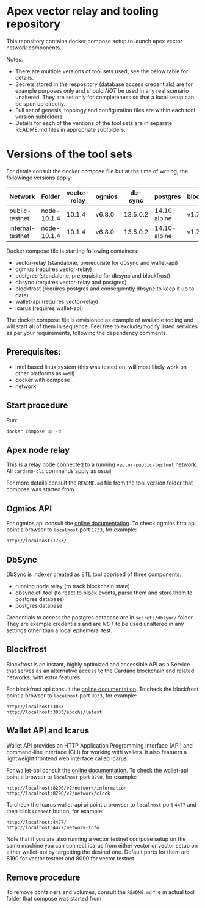 # Apex vector relay and tooling repository

This repository contains docker compose setup to launch apex vector network components.

Notes:

* There are multiple versions of tool sets used, see the below table for details.
* Secrets stored in the respository (database access credentials) are for example purposes only and should
*NOT* be used in any real scenario unaltered. They are set only for completeness so that a local setup can
be spun up directly.
* Full set of genesis, topology and configuration files are within each tool version subfolders.
* Details for each of the versions of the tool sets are in separate README.md files in appropriate subfolders.


# Versions of the tool sets

For detals consult the docker compose file but at the time of writing, the followinge versions apply:

|      Network     |    Folder   |  vector-relay  | ogmios | db-sync  |   postgres   | blockfrost | wallet-api |   icarus    |
|------------------|-------------|----------------|--------|----------|--------------|------------|------------|-------------|
| public-testnet   | node-10.1.4 |     10.1.4     | v6.8.0 | 13.5.0.2 | 14.10-alpine |   v1.7.0   | 2023.12.18 | v2023-04-14 |
| internal-testnet | node-10.1.4 |     10.1.4     | v6.8.0 | 13.5.0.2 | 14.10-alpine |   v1.7.0   | 2023.12.18 | v2023-04-14 |

Docker compose file is starting following containers:

* vector-relay (standalone, prerequisite for dbsync and wallet-api)
* ogmios (requires vector-relay)
* postgres (standalone, prerequisite for dbsync and blockfrost)
* dbsync (requires vector-relay and postgres)
* blockfrost (requires postgres and consequently dbsync to keep it up to date)
* wallet-api (requires vector-relay)
* icarus (requires wallet-api)

The docker compose file is envisioned as example of available tooling and will start all of them in sequence.
Feel free to exclude/modify listed services as per your requirements, following the dependency comments.


## Prerequisites:

* intel based linux system (this was tested on, will most likely work on other platforms as well)
* docker with compose
* network


## Start procedure

Run:

```
docker compose up -d
```


## Apex node relay

This is a relay node connected to a running `vector-public-testnet` network. All `cardano-cli` commands apply as usual.

For more details consult the `README.md` file from the tool version folder that compose was started from.


## Ogmios API

For ogmios api consult the [online documentation](https://ogmios.dev/api/v5.6/).
To check ogmios http api point a browser to `localhost` port `1733`, for example:

```
http://localhost:1733/
```


## DbSync

DbSync is indexer created as ETL tool coprised of three components:

* running node relay (to track blockchain state)
* dbsync etl tool (to react to block events, parse them and store them to postgres database)
* postgres database

Credentials to access the postgres database are in `secrets/dbsync/` folder. They are example credentials
and are *NOT* to be used unaltered in any settings other than a local ephemeral test.


## Blockfrost

Blockfrost is an instant, highly optimized and accessible API as a Service that serves as an alternative access
to the Cardano blockchain and related networks, with extra features.

For blockfrost api consult the [online documentation](https://docs.blockfrost.io/).
To check the blockfrost point a browser to `localhost` port `3033`, for example:

```
http://localhost:3033
http://localhost:3033/epochs/latest
```

## Wallet API and Icarus

Wallet API provides an HTTP Application Programming Interface (API) and command-line interface (CLI) for
working with wallets. It also featuers a lightweight frontend web interface called Icarus.

For wallet-api consult the [online documentation](https://cardano-foundation.github.io/cardano-wallet/api/edge/).
To check the wallet-api point a browser to `localhost` port `8290`, for example:

```
http://localhost:8290/v2/network/information
http://localhost:8290/v2/network/clock
```

To check the icarus wallet-api ui point a browser to `localhost` port `4477` and then click `Connect` button, for example:

```
http://localhost:4477/
http://localhost:4477/network-info
```

Note that if you are also running a vector testnet compose setup on the same machine you can connect icarus 
from either vector or vector setup on either wallet-api by targetting the desired one. Default ports for them are
8190 for vector testnet and 8090 for vector testnet.


## Remove procedure

To remove containers and volumes, consult the `README.md` file in actual tool folder that compose was started from
